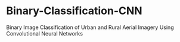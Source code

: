 # Binary-Classification-CNN
Binary Image Classification of Urban and Rural Aerial Imagery Using Convolutional Neural Networks
